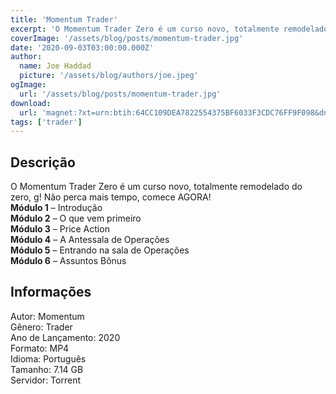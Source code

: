 ```yaml
---
title: 'Momentum Trader'
excerpt: 'O Momentum Trader Zero é um curso novo, totalmente remodelado do zero, g! Não perca mais tempo, comece AGORA!  Módulo 1  – Introdução  Módulo 2  – O que vem primeiro  Módulo 3  – Price Action  Módulo 4  – A Antessa'
coverImage: '/assets/blog/posts/momentum-trader.jpg'
date: '2020-09-03T03:00:00.000Z'
author:
  name: Joe Haddad
  picture: '/assets/blog/authors/joe.jpeg'
ogImage:
  url: '/assets/blog/posts/momentum-trader.jpg'
download:
  url: 'magnet:?xt=urn:btih:64CC109DEA7822554375BF6033F3CDC76FF9F098&dn=Momentum%20Trader%20Zero&tr=udp%3a%2f%2ftracker.openbittorrent.com%3a1337%2fannounce&tr=udp%3a%2f%2ftracker.opentrackr.org%3a1337%2fannounce'
tags: ['trader']
---
```

<h2>Descrição</h2>
<p></p><p>O Momentum Trader Zero é um curso novo, totalmente remodelado do zero, g! Não perca mais tempo, comece AGORA!<br/><strong>Módulo 1</strong> – Introdução<br/><strong>Módulo 2</strong> – O que vem primeiro<br/><strong>Módulo 3</strong> – Price Action<br/><strong>Módulo 4</strong> – A Antessala de Operações<br/><strong>Módulo 5</strong> – Entrando na sala de Operações<br/><strong>Módulo 6</strong> – Assuntos Bônus</p><h2>Informações</h2><p>Autor: Momentum<br/>Gênero: Trader<br/>Ano de Lançamento: 2020<br/>Formato: MP4<br/>Idioma: Português<br/>Tamanho: 7.14 GB<br/>Servidor: Torrent</p>